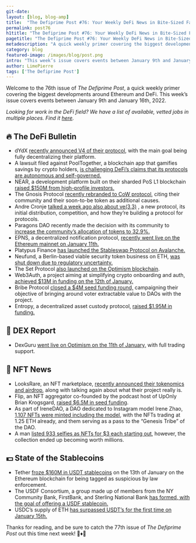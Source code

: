 ```yaml
---
git-date:
layout: [blog, blog-amp]
title:  "The Defiprime Post #76: Your Weekly DeFi News in Bite-Sized Fashion"
permalink: post76
h1title: "The Defiprime Post #76: Your Weekly DeFi News in Bite-Sized Fashion"
pagetitle: "The Defiprime Post #76: Your Weekly DeFi News in Bite-Sized Fashion"
metadescription: "A quick weekly primer covering the biggest developments around Ethereum and DeFi. This week’s issue covers events between January 9th and January 16th, 2022"
category: blog
featured-image: /images/blog/post.png
intro: "This week’s issue covers events between January 9th and January 16th, 2022"
author: LimePierre
tags: ['The Defiprime Post']
---
```


Welcome to the 76th issue of _The Defiprime Post_, a quick weekly primer covering the biggest developments around Ethereum and DeFi. This week’s issue covers events between January 9th and January 16th, 2022.

_Looking for work in the DeFi field? We have a list of available, vetted jobs in multiple places. Find it [here](https://defiprime.pallet.xyz/jobs)._


## 🔥 The DeFi Bulletin

* dYdX [recently announced V4 of their protocol](https://dydx.exchange/blog/v4-full-decentralization?s=09), with the main goal being fully decentralizing their platform. 
* A lawsuit filed against PoolTogether, a blockchain app that gamifies savings by crypto holders, [is challenging DeFi’s claims that its protocols are autonomous and self-governed. ](https://www.wsj.com/articles/crypto-savings-lawsuit-puts-principles-of-defi-to-the-test-11642069806?mod=hp_minor_pos10)
* NEAR, a development platform built on their sharded PoS L1 blockchain [raised $150M from high-profile investors.](https://www.coindesk.com/business/2022/01/13/near-raises-150m-from-major-crypto-investment-firms/) 
* The Gnosis Protocol [recently rebranded to CoW protocol](https://cow-protocol.medium.com/gnosis-protocol-turns-cow-protocol-481c9fa90bb2), citing their community and their soon-to-be token as additional causes. 
* Andre Cronje [talked a week ago also about ve(3,3)](https://andrecronje.medium.com/ve-3-3-curves-initial-distribution-competition-building-a-protocol-for-protocols-79a1ff1cf1a1) , a new protocol, its initial distribution, competition, and how they’re building a protocol for protocols. 
* Paragons DAO recently made the decision with its community to [increase the community’s allocation of tokens to 32.9%. ](https://medium.com/@ParagonsDAO/were-increasing-the-community-allocation-of-tokens-to-32-9-4ad382c429ed)
* EPNS, a decentralized notification protocol, [recently went live on the Ethereum mainnet on January 11th.](https://medium.com/ethereum-push-notification-service/the-epns-mainnet-is-here-470faec0c01)  
* Platypus Finance [has launched the Stableswap Protocol on Avalanche. ](https://medium.com/avalancheavax/platypus-finance-launches-stableswap-protocol-on-avalanche-e781ee08314f)
* Neufund, a Berlin-based viable security token business on ETH, [was shut down due to regulatory uncertainty. ](https://www.coindesk.com/layer2/2022/01/10/why-were-shutting-our-successful-fundraising-platform/)
* The Set Protocol [also launched on the Optimism blockchain](https://medium.com/set-protocol/set-protocol-live-on-optimism-enabling-structured-products-on-layer-2-78361a0c86a1). 
* Web3Auth, a project aiming at simplifying crypto onboarding and auth, [achieved $13M in funding on the 12th of January. ](https://techcrunch.com/2022/01/12/web3auth-secures-13m-to-drive-mass-adoption-of-web3-apps-and-wallets-through-non-custodial-authentication-infrastructure/)
* Bribe Protocol [closed a $4M seed funding round,](https://medium.com/bribe-protocol/bribe-closes-4m-seed-round-to-bring-voter-extractable-value-vev-to-daos-6c97e937c378?s=09) campaigning their objective of bringing around voter extractable value to DAOs with the project. 
* Entropy, a decentralized asset custody protocol, [raised $1.95M in funding.](https://medium.com/@entropydotxyz/entropy-raises-1-95m-to-build-trustless-decentralized-asset-custody-8e7a14f3a3be) 


## 💱 DEX Report

* DexGuru [went live on Optimism on the 11th of January,](https://twitter.com/dexguru/status/1480940344866795520) with full trading support. 


## 💎 NFT News

* LooksRare, an NFT marketplace, [recently announced their tokenomics and airdrop](https://docs.looksrare.org/blog/launch-post), along with talking again about what their project really is. 
* Flip, an NFT aggregator co-founded by the podcast host of UpOnly Brian Krogsgard, [raised $6.5M in seed funding](https://www.theblockcrypto.com/post/129748/nft-aggregator-flip-raises-6-5-million-in-seed-funding?s=09). 
* As part of IreneDAO, a DAO dedicated to Instagram model Irene Zhao, [1,107 NFTs were minted including the model](https://cryptobriefing.com/instagram-model-launched-dao-web3-social-media/), with the NFTs trading at 1.25 ETH already, and them serving as a pass to the “Genesis Tribe” of the DAO.
* A man [listed 933 selfies as NFTs for $3 each starting out](https://www.theblockcrypto.com/linked/130057/man-sells-933-selfies-as-nfts-for-3-each-and-the-collections-now-worth-millions), however, the collection ended up becoming worth millions. 


## 💵 State of the Stablecoins

* Tether [froze $160M in USDT stablecoins](https://www.coindesk.com/markets/2022/01/13/tether-freezes-160m-of-usdt-stablecoin-on-ethereum-blockchain/) on the 13th of January on the Ethereum blockchain for being tagged as suspicious by law enforcement.  
* The USDF Consortium, a group made up of members from the NY Community Bank, FirstBank, and Sterling National Bank [has formed, with the goal of offering a USDF stablecoin.](https://www.coindesk.com/business/2022/01/12/us-banks-form-group-to-offer-usdf-stablecoin/)
* USDC’s supply of ETH [has surpassed USDT’s for the first time on January 15th.](https://www.theblockcrypto.com/post/130342/usdc-supply-on-ethereum-surpasses-usdt-first-time) 

Thanks for reading, and be sure to catch the 77th issue of _The Defiprime Post_ out this time next week! 👋♦️👋